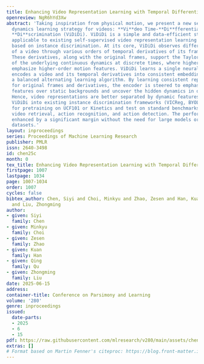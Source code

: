 ```yaml
---
title: Enhancing Video Representation Learning with Temporal Differentiation
openreview: NgR6hYd3Xw
abstract: 'Taking inspiration from physical motion, we present a new self-supervised
  dynamics learning strategy for videos: **Vi**deo Time-**Di**fferentiation for Instance
  **Di**scrimination (ViDiDi). ViDiDi is a simple and data-efficient strategy, readily
  applicable to existing self-supervised video representation learning frameworks
  based on instance discrimination. At its core, ViDiDi observes different aspects
  of a video through various orders of temporal derivatives of its frame sequence.
  These derivatives, along with the original frames, support the Taylor series expansion
  of the underlying continuous dynamics at discrete times, where higher-order derivatives
  emphasize higher-order motion features. ViDiDi learns a single neural network that
  encodes a video and its temporal derivatives into consistent embeddings following
  a balanced alternating learning algorithm. By learning consistent representations
  for original frames and derivatives, the encoder is steered to emphasize motion
  features over static backgrounds and uncover the hidden dynamics in original frames.
  Hence, video representations are better separated by dynamic features. We integrate
  ViDiDi into existing instance discrimination frameworks (VICReg, BYOL, and SimCLR)
  for pretraining on UCF101 or Kinetics and test on standard benchmarks including
  video retrieval, action recognition, and action detection. The performances are
  enhanced by a significant margin without the need for large models or extensive
  datasets.'
layout: inproceedings
series: Proceedings of Machine Learning Research
publisher: PMLR
issn: 2640-3498
id: chen25c
month: 0
tex_title: Enhancing Video Representation Learning with Temporal Differentiation
firstpage: 1007
lastpage: 1034
page: 1007-1034
order: 1007
cycles: false
bibtex_author: Chen, Siyi and Choi, Minkyu and Zhao, Zesen and Han, Kuan and Qu, Qing
  and Liu, Zhongming
author:
- given: Siyi
  family: Chen
- given: Minkyu
  family: Choi
- given: Zesen
  family: Zhao
- given: Kuan
  family: Han
- given: Qing
  family: Qu
- given: Zhongming
  family: Liu
date: 2025-06-15
address:
container-title: Conference on Parsimony and Learning
volume: '280'
genre: inproceedings
issued:
  date-parts:
  - 2025
  - 6
  - 15
pdf: https://raw.githubusercontent.com/mlresearch/v280/main/assets/chen25c/chen25c.pdf
extras: []
# Format based on Martin Fenner's citeproc: https://blog.front-matter.io/posts/citeproc-yaml-for-bibliographies/
---
```

